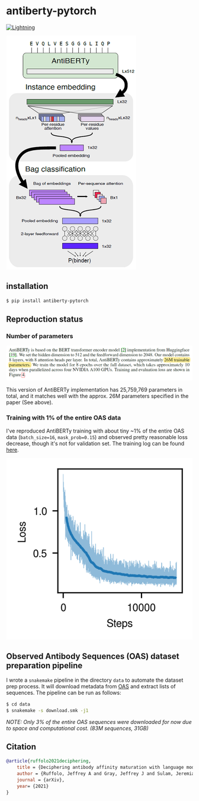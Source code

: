 # antiberty-pytorch
[![Lightning](https://img.shields.io/badge/-Lightning-792ee5?logo=pytorchlightning&logoColor=white)](https://github.com/Lightning-AI/lightning)


![antiberty_model](img/banner.png)

## installation
```bash
$ pip install antiberty-pytorch
```

## Reproduction status

### Number of parameters

![numparams](img/antiberty_num_params.png)

This version of AntiBERTy implementation has 25,759,769 parameters in total, and it matches well with the approx. 26M parameters specified in the paper (See above).

### Training with 1% of the entire OAS data

I've reproduced AntiBERTy training with about tiny ~1% of the entire OAS data (`batch_size=16`, `mask_prob=0.15`) and observed pretty reasonable loss decrease, though it's not for validation set.
The training log can be found [here](https://api.wandb.ai/links/dohlee/qqzxgo1v).

![training_log](img/training.png)

## Observed Antibody Sequences (OAS) dataset preparation pipeline

I wrote a `snakemake` pipeline in the directory `data` to automate the dataset prep process. It will download metadata from [OAS](https://opig.stats.ox.ac.uk/webapps/oas/oas) and extract lists of sequences. The pipeline can be run as follows:

```bash
$ cd data
$ snakemake -s download.smk -j1
```

*NOTE: Only 3% of the entire OAS sequences were downloaded for now due to space and computational cost. (83M sequences, 31GB)*

## Citation
```bibtex
@article{ruffolo2021deciphering,
    title = {Deciphering antibody affinity maturation with language models and weakly supervised learning},
    author = {Ruffolo, Jeffrey A and Gray, Jeffrey J and Sulam, Jeremias},
    journal = {arXiv},
    year= {2021}
}
```

